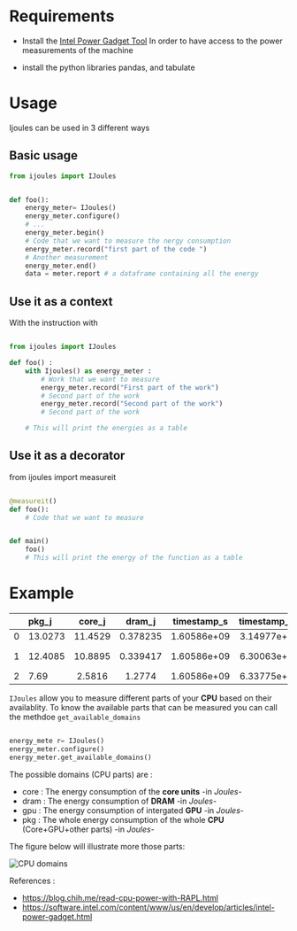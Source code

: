 


# Requirements 

- Install the [Intel Power Gadget Tool](https://software.intel.com/content/dam/develop/external/us/en/documents/Intel-Power-Gadget-v3.7.0.dmg) 
In order to have access to the power measurements of the machine 

- install the python libraries pandas, and tabulate 

# Usage 

Ijoules can be used in 3 different ways
## Basic usage 

``` Python 
from ijoules import IJoules


def foo(): 
    energy_meter= IJoules()
    energy_meter.configure() 
    # ...
    energy_meter.begin() 
    # Code that we want to measure the nergy consumption
    energy_meter.record("first part of the code ")
    # Another measurement 
    energy_meter.end()
    data = meter.report # a dataframe containing all the energy 

```

## Use it as a context 

With the instruction with 

``` Python 

from ijoules import IJoules

def foo() :
    with Ijoules() as energy_meter : 
        # Work that we want to measure 
        energy_meter.record("First part of the work")
        # Second part of the work 
        energy_meter.record("Second part of the work")
        # Second part of the work 

    # This will print the energies as a table 

``` 


## Use it as a decorator 

from ijoules import  measureit

``` Python 

@measureit()
def foo(): 
    # Code that we want to measure 


def main() 
    foo() 
    # This will print the energy of the function as a table 
```

# Example 


| |   pkg_j |   core_j |   dram_j |   timestamp_s |   timestamp_ns | tag         |
|:--:|:--------|:--------:|:--------:|:-------------:|:--------------:|:-----------:|
|  0 | 13.0273 |  11.4529 | 0.378235 |   1.60586e+09 |    3.14977e+07 | worker1     |
|  1 | 12.4085 |  10.8895 | 0.339417 |   1.60586e+09 |    6.30063e+08 | second time |
|  2 |  7.69   |   2.5816 | 1.2774   |   1.60586e+09 |    6.33775e+08 | end         |

`IJoules` allow you to measure different parts of your **CPU** based on their availablity. 
To know the available parts that can be measured you can call the methdoe `get_available_domains`

``` python

energy_mete r= IJoules()
energy_meter.configure()
energy_meter.get_available_domains()
```

The possible domains (CPU parts) are : 

- core : The energy consumption of the **core units** -in *Joules*-
- dram : The energy consumption of **DRAM** -in *Joules*-
- gpu : The energy consumption of intergated **GPU** -in *Joules*-
- pkg : The whole energy consumption of the whole **CPU** (Core+GPU+other parts) -in *Joules*-

The figure below will illustrate more those parts:

![CPU domains](https://blog.chih.me/images/power-planes.jpg)

References :
- https://blog.chih.me/read-cpu-power-with-RAPL.html
- https://software.intel.com/content/www/us/en/develop/articles/intel-power-gadget.html

